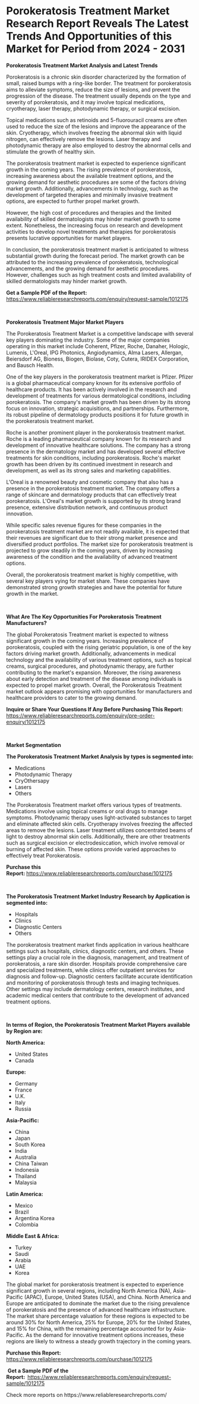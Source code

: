 <p><h1>Porokeratosis Treatment Market Research Report Reveals The Latest Trends And Opportunities of this Market for Period from 2024 - 2031</h1></p><p><strong>Porokeratosis Treatment Market Analysis and Latest Trends</strong></p>
<p><p>Porokeratosis is a chronic skin disorder characterized by the formation of small, raised bumps with a ring-like border. The treatment for porokeratosis aims to alleviate symptoms, reduce the size of lesions, and prevent the progression of the disease. The treatment usually depends on the type and severity of porokeratosis, and it may involve topical medications, cryotherapy, laser therapy, photodynamic therapy, or surgical excision.</p><p>Topical medications such as retinoids and 5-fluorouracil creams are often used to reduce the size of the lesions and improve the appearance of the skin. Cryotherapy, which involves freezing the abnormal skin with liquid nitrogen, can effectively remove the lesions. Laser therapy and photodynamic therapy are also employed to destroy the abnormal cells and stimulate the growth of healthy skin.</p><p>The porokeratosis treatment market is expected to experience significant growth in the coming years. The rising prevalence of porokeratosis, increasing awareness about the available treatment options, and the growing demand for aesthetic procedures are some of the factors driving market growth. Additionally, advancements in technology, such as the development of targeted therapies and minimally invasive treatment options, are expected to further propel market growth.</p><p>However, the high cost of procedures and therapies and the limited availability of skilled dermatologists may hinder market growth to some extent. Nonetheless, the increasing focus on research and development activities to develop novel treatments and therapies for porokeratosis presents lucrative opportunities for market players.</p><p>In conclusion, the porokeratosis treatment market is anticipated to witness substantial growth during the forecast period. The market growth can be attributed to the increasing prevalence of porokeratosis, technological advancements, and the growing demand for aesthetic procedures. However, challenges such as high treatment costs and limited availability of skilled dermatologists may hinder market growth.</p></p>
<p><strong>Get a Sample PDF of the Report:&nbsp;</strong> <a href="https://www.reliableresearchreports.com/enquiry/request-sample/1012175">https://www.reliableresearchreports.com/enquiry/request-sample/1012175</a></p>
<p>&nbsp;</p>
<p><strong>Porokeratosis Treatment Major Market Players</strong></p>
<p><p>The Porokeratosis Treatment Market is a competitive landscape with several key players dominating the industry. Some of the major companies operating in this market include Coherent, Pfizer, Roche, Danaher, Hologic, Lumenis, L'Oreal, IPG Photonics, Angiodynamics, Alma Lasers, Allergan, Beiersdorf AG, Bioness, Biogen, Biolase, Coty, Cutera, IRIDEX Corporation, and Bausch Health.</p><p>One of the key players in the porokeratosis treatment market is Pfizer. Pfizer is a global pharmaceutical company known for its extensive portfolio of healthcare products. It has been actively involved in the research and development of treatments for various dermatological conditions, including porokeratosis. The company's market growth has been driven by its strong focus on innovation, strategic acquisitions, and partnerships. Furthermore, its robust pipeline of dermatology products positions it for future growth in the porokeratosis treatment market.</p><p>Roche is another prominent player in the porokeratosis treatment market. Roche is a leading pharmaceutical company known for its research and development of innovative healthcare solutions. The company has a strong presence in the dermatology market and has developed several effective treatments for skin conditions, including porokeratosis. Roche's market growth has been driven by its continued investment in research and development, as well as its strong sales and marketing capabilities.</p><p>L'Oreal is a renowned beauty and cosmetic company that also has a presence in the porokeratosis treatment market. The company offers a range of skincare and dermatology products that can effectively treat porokeratosis. L'Oreal's market growth is supported by its strong brand presence, extensive distribution network, and continuous product innovation.</p><p>While specific sales revenue figures for these companies in the porokeratosis treatment market are not readily available, it is expected that their revenues are significant due to their strong market presence and diversified product portfolios. The market size for porokeratosis treatment is projected to grow steadily in the coming years, driven by increasing awareness of the condition and the availability of advanced treatment options.</p><p>Overall, the porokeratosis treatment market is highly competitive, with several key players vying for market share. These companies have demonstrated strong growth strategies and have the potential for future growth in the market.</p></p>
<p>&nbsp;</p>
<p><strong>What Are The Key Opportunities For Porokeratosis Treatment Manufacturers?</strong></p>
<p><p>The global Porokeratosis Treatment market is expected to witness significant growth in the coming years. Increasing prevalence of porokeratosis, coupled with the rising geriatric population, is one of the key factors driving market growth. Additionally, advancements in medical technology and the availability of various treatment options, such as topical creams, surgical procedures, and photodynamic therapy, are further contributing to the market's expansion. Moreover, the rising awareness about early detection and treatment of the disease among individuals is expected to propel market growth. Overall, the Porokeratosis Treatment market outlook appears promising with opportunities for manufacturers and healthcare providers to cater to the growing demand.</p></p>
<p><strong>Inquire or Share Your Questions If Any Before Purchasing This Report:</strong> <a href="https://www.reliableresearchreports.com/enquiry/pre-order-enquiry/1012175">https://www.reliableresearchreports.com/enquiry/pre-order-enquiry/1012175</a></p>
<p>&nbsp;</p>
<p><strong>Market Segmentation</strong></p>
<p><strong>The Porokeratosis Treatment Market Analysis by types is segmented into:</strong></p>
<p><ul><li>Medications</li><li>Photodynamic Therapy</li><li>CryOthersapy</li><li>Lasers</li><li>Others</li></ul></p>
<p><p>The Porokeratosis Treatment market offers various types of treatments. Medications involve using topical creams or oral drugs to manage symptoms. Photodynamic therapy uses light-activated substances to target and eliminate affected skin cells. Cryotherapy involves freezing the affected areas to remove the lesions. Laser treatment utilizes concentrated beams of light to destroy abnormal skin cells. Additionally, there are other treatments such as surgical excision or electrodesiccation, which involve removal or burning of affected skin. These options provide varied approaches to effectively treat Porokeratosis.</p></p>
<p><strong>Purchase this Report:&nbsp;</strong><a href="https://www.reliableresearchreports.com/purchase/1012175">https://www.reliableresearchreports.com/purchase/1012175</a></p>
<p>&nbsp;</p>
<p><strong>The Porokeratosis Treatment Market Industry Research by Application is segmented into:</strong></p>
<p><ul><li>Hospitals</li><li>Clinics</li><li>Diagnostic Centers</li><li>Others</li></ul></p>
<p><p>The porokeratosis treatment market finds application in various healthcare settings such as hospitals, clinics, diagnostic centers, and others. These settings play a crucial role in the diagnosis, management, and treatment of porokeratosis, a rare skin disorder. Hospitals provide comprehensive care and specialized treatments, while clinics offer outpatient services for diagnosis and follow-up. Diagnostic centers facilitate accurate identification and monitoring of porokeratosis through tests and imaging techniques. Other settings may include dermatology centers, research institutes, and academic medical centers that contribute to the development of advanced treatment options.</p></p>
<p>&nbsp;</p>
<p><strong>In terms of Region, the Porokeratosis Treatment Market Players available by Region are:</strong></p>
<p>
    <p> <strong> North America: </strong>
        <ul>
            <li>United States</li>
            <li>Canada</li>
        </ul>
        </p> 
    <p> <strong> Europe: </strong>
        <ul>
            <li>Germany</li>
            <li>France</li>
            <li>U.K.</li>
            <li>Italy</li>
            <li>Russia</li>
        </ul>
        </p> 
    <p> <strong> Asia-Pacific: </strong>
        <ul>
            <li>China</li>
            <li>Japan</li>
            <li>South Korea</li>
            <li>India</li>
            <li>Australia</li>
            <li>China Taiwan</li>
            <li>Indonesia</li>
            <li>Thailand</li>
            <li>Malaysia</li>
        </ul>
        </p> 
    <p> <strong> Latin America: </strong>
        <ul>
            <li>Mexico</li>
            <li>Brazil</li>
            <li>Argentina Korea</li>
            <li>Colombia</li>
        </ul>
        </p> 
    <p> <strong> Middle East & Africa: </strong>
        <ul>
            <li>Turkey</li>
            <li>Saudi</li>
            <li>Arabia</li>
            <li>UAE</li>
            <li>Korea</li>
        </ul>
    </p>
    </p>
<p><p>The global market for porokeratosis treatment is expected to experience significant growth in several regions, including North America (NA), Asia-Pacific (APAC), Europe, United States (USA), and China. North America and Europe are anticipated to dominate the market due to the rising prevalence of porokeratosis and the presence of advanced healthcare infrastructure. The market share percentage valuation for these regions is expected to be around 30% for North America, 25% for Europe, 20% for the United States, and 15% for China, with the remaining percentage accounted for by Asia-Pacific. As the demand for innovative treatment options increases, these regions are likely to witness a steady growth trajectory in the coming years.</p></p>
<p><strong>Purchase this Report: </strong><a href="https://www.reliableresearchreports.com/purchase/1012175">https://www.reliableresearchreports.com/purchase/1012175</a></p>
<p>&nbsp;<strong>Get a Sample PDF of the Report:&nbsp;&nbsp;</strong><a href="https://www.reliableresearchreports.com/enquiry/request-sample/1012175">https://www.reliableresearchreports.com/enquiry/request-sample/1012175</a></p>
<p><strong></strong></p>
<p>Check more reports on https://www.reliableresearchreports.com/</p>